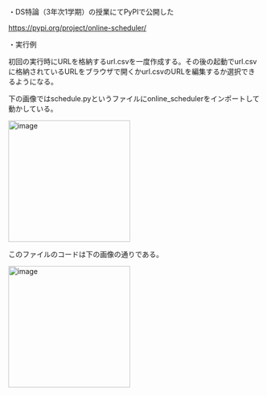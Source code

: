 ・DS特論（3年次1学期）の授業にてPyPIで公開した

https://pypi.org/project/online-scheduler/

・実行例

初回の実行時にURLを格納するurl.csvを一度作成する。その後の起動でurl.csvに格納されているURLをブラウザで開くかurl.csvのURLを編集するか選択できるようになる。

下の画像ではschedule.pyというファイルにonline_schedulerをインポートして動かしている。

<img width="242" alt="image" src="online_scheduler/test.png">

このファイルのコードは下の画像の通りである。

<img width="242" alt="image" src="online_scheduler/schedule_code.png">
